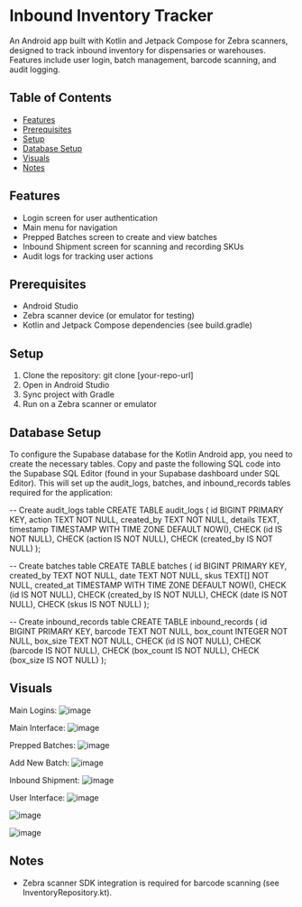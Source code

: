 # Inbound Inventory Tracker

An Android app built with Kotlin and Jetpack Compose for Zebra scanners, designed to track inbound inventory for dispensaries or warehouses. Features include user login, batch management, barcode scanning, and audit logging.

## Table of Contents

- [Features](#features)
- [Prerequisites](#prerequisites)
- [Setup](#setup)
- [Database Setup](#database-setup)
- [Visuals](#visuals)
- [Notes](#notes)
  
## Features
- Login screen for user authentication
- Main menu for navigation
- Prepped Batches screen to create and view batches
- Inbound Shipment screen for scanning and recording SKUs
- Audit logs for tracking user actions

## Prerequisites
- Android Studio
- Zebra scanner device (or emulator for testing)
- Kotlin and Jetpack Compose dependencies (see build.gradle)

## Setup
1. Clone the repository: git clone [your-repo-url]
2. Open in Android Studio
3. Sync project with Gradle
4. Run on a Zebra scanner or emulator

## Database Setup
To configure the Supabase database for the Kotlin Android app, you need to create the necessary tables. Copy and paste the following SQL code into the Supabase SQL Editor (found in your Supabase dashboard under SQL Editor). This will set up the audit_logs, batches, and inbound_records tables required for the application:
  
-- Create audit_logs table
CREATE TABLE audit_logs (
    id BIGINT PRIMARY KEY,
    action TEXT NOT NULL,
    created_by TEXT NOT NULL,
    details TEXT,
    timestamp TIMESTAMP WITH TIME ZONE DEFAULT NOW(),
    CHECK (id IS NOT NULL),
    CHECK (action IS NOT NULL),
    CHECK (created_by IS NOT NULL)
);

-- Create batches table
CREATE TABLE batches (
    id BIGINT PRIMARY KEY,
    created_by TEXT NOT NULL,
    date TEXT NOT NULL,
    skus TEXT[] NOT NULL,
    created_at TIMESTAMP WITH TIME ZONE DEFAULT NOW(),
    CHECK (id IS NOT NULL),
    CHECK (created_by IS NOT NULL),
    CHECK (date IS NOT NULL),
    CHECK (skus IS NOT NULL)
);

-- Create inbound_records table
CREATE TABLE inbound_records (
    id BIGINT PRIMARY KEY,
    barcode TEXT NOT NULL,
    box_count INTEGER NOT NULL,
    box_size TEXT NOT NULL,
    CHECK (id IS NOT NULL),
    CHECK (barcode IS NOT NULL),
    CHECK (box_count IS NOT NULL),
    CHECK (box_size IS NOT NULL)
);

## Visuals

Main Logins:
![image](https://github.com/user-attachments/assets/aa117639-ea79-4b5f-a696-8ae66bce3347)

Main Interface:
![image](https://github.com/user-attachments/assets/30dbec14-55a0-4d7b-9c00-04c35d34b681)

Prepped Batches:
![image](https://github.com/user-attachments/assets/ae0a7aea-2cd5-4f97-97af-0f8fe32cb1e9)

Add New Batch:
![image](https://github.com/user-attachments/assets/9dc23bb5-7627-4385-9d7f-e1de0ba7e4b6)

Inbound Shipment:
![image](https://github.com/user-attachments/assets/15e5265e-a2e0-4872-a3a3-fb8b12217a41)

User Interface:
![image](https://github.com/user-attachments/assets/f92fc294-a82e-4048-b1ed-0dce4b9a915b)

![image](https://github.com/user-attachments/assets/16c979c1-0a92-4a96-b7cd-cef8ec2d4bea)

![image](https://github.com/user-attachments/assets/fa0ff1ff-1aba-4391-b77b-471e0834290d)

## Notes
- Zebra scanner SDK integration is required for barcode scanning (see InventoryRepository.kt).


